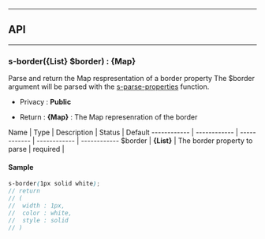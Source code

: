 


-----------------------------
## API
-----------------------------

### s-border({List} $border) : {Map}
Parse and return the Map respresentation of a border property
The $border argument will be parsed with the [s-parse-properties](../core/functions/_s-parse-properties.scss) function.

- Privacy : **Public**

- Return : **{Map}** : The Map represenration of the border

Name | Type | Description | Status | Default
------------ | ------------ | ------------ | ------------ | ------------
$border | **{List}** | The border property to parse | required | 


#### Sample
```scss
s-border(1px solid white);
// return
// (
// 	width : 1px,
// 	color : white,
// 	style : solid
// )

```


